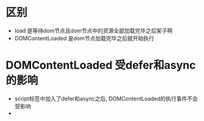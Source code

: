 # 区别
- load 是等待dom节点且dom节点中的资源全部加载完毕之后架子啊
- DOMContentLoaded 是dom节点加载完毕之后就开始执行
# DOMContentLoaded 受defer和async的影响
- script标签中加入了defer和async之后, DOMContentLoaded的执行事件不会受影响
- 